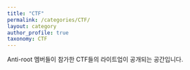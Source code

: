 ```yaml
---
title: "CTF"
permalink: /categories/CTF/
layout: category
author_profile: true
taxonomy: CTF
---
```


Anti-root 멤버들이 참가한 CTF들의 라이트업이 공개되는 공간입니다.